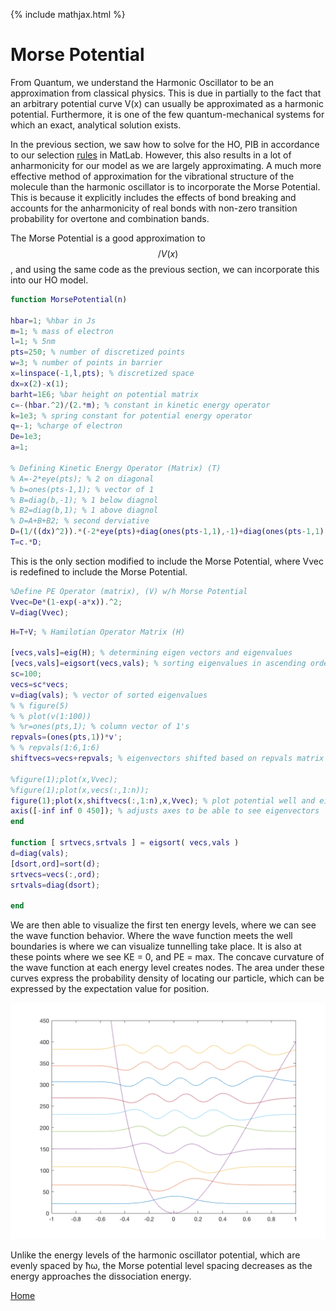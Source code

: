 {% include mathjax.html %}

# Morse Potential

From Quantum, we understand the Harmonic Oscillator to be an approximation from classical physics. This is due in partially to the fact that an arbitrary potential curve  V(x)  can usually be approximated as a harmonic potential. Furthermore, it is one of the few quantum-mechanical systems for which an exact, analytical solution exists.  

In the previous section, we saw how to solve for the HO, PIB in accordance to our selection [rules](/HO.md) in MatLab. However, this also results in a lot of anharmonicity for our model as we are largely approximating. A much more effective method of approximation for the vibrational structure of the molecule than the harmonic oscillator is to incorporate the Morse Potential. This is because it explicitly includes the effects of bond breaking and accounts for the anharmonicity of real bonds with non-zero transition probability for overtone and combination bands.

The Morse Potential is a good approximation to $$/V(x)$$, and using the same code as the previous section, we can incorporate this into our HO model. 


```Matlab
function MorsePotential(n)

hbar=1; %hbar in Js
m=1; % mass of electron
l=1; % 5nm 
pts=250; % number of discretized points
w=3; % number of points in barrier
x=linspace(-1,l,pts); % discretized space
dx=x(2)-x(1);
barht=1E6; %bar height on potential matrix
c=-(hbar.^2)/(2.*m); % constant in kinetic energy operator
k=1e3; % spring constant for potential energy operator
q=-1; %charge of electron 
De=1e3;
a=1;

% Defining Kinetic Energy Operator (Matrix) (T)
% A=-2*eye(pts); % 2 on diagonal
% b=ones(pts-1,1); % vector of 1
% B=diag(b,-1); % 1 below diagnol
% B2=diag(b,1); % 1 above diagnol
% D=A+B+B2; % second derviative
D=(1/((dx)^2)).*(-2*eye(pts)+diag(ones(pts-1,1),-1)+diag(ones(pts-1,1),1)); %Second derivative matrix
T=c.*D;
```
This is the only section modified to include the Morse Potential, where Vvec is redefined to include the Morse Potential.
```Matlab
%Define PE Operator (matrix), (V) w/h Morse Potential
Vvec=De*(1-exp(-a*x)).^2;
V=diag(Vvec);
```
```Matlab
H=T+V; % Hamilotian Operator Matrix (H)

[vecs,vals]=eig(H); % determining eigen vectors and eigenvalues
[vecs,vals]=eigsort(vecs,vals); % sorting eigenvalues in ascending order
sc=100;
vecs=sc*vecs;
v=diag(vals); % vector of sorted eigenvalues
% % figure(5)
% % plot(v(1:100))
% %r=ones(pts,1); % column vector of 1's
repvals=(ones(pts,1))*v';
% % repvals(1:6,1:6)
shiftvecs=vecs+repvals; % eigenvectors shifted based on repvals matrix

%figure(1);plot(x,Vvec);
%figure(1);plot(x,vecs(:,1:n));
figure(1);plot(x,shiftvecs(:,1:n),x,Vvec); % plot potential well and eigenvectors (1-5)
axis([-inf inf 0 450]); % adjusts axes to be able to see eigenvectors
end

function [ srtvecs,srtvals ] = eigsort( vecs,vals )
d=diag(vals);
[dsort,ord]=sort(d);
srtvecs=vecs(:,ord);
srtvals=diag(dsort);

end
```

We are then able to visualize the first ten energy levels, where we can see the wave function behavior. Where the wave function meets the well boundaries is where we can visualize tunnelling take place. It is also at these points where we see KE = 0, and PE = max. The concave curvature of the wave function at each energy level creates nodes. The area under these curves express the probability density of locating our particle, which can be expressed by the expectation value for position. 

![MP](/MP.png)

Unlike the energy levels of the harmonic oscillator potential, which are evenly spaced by ħω, the Morse potential level spacing decreases as the energy approaches the dissociation energy. 

[Home](/README.md)

